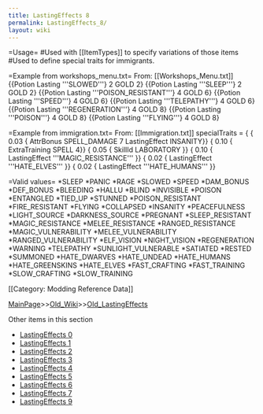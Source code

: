 ```yaml
---
title: LastingEffects 8
permalink: LastingEffects_8/
layout: wiki
---
```

=Usage=
#Used with [[ItemTypes]] to specify variations of those items
#Used to define special traits for immigrants.

=Example from workshops_menu.txt=
From: [[Workshops_Menu.txt]]
 {{Potion Lasting '''SLOWED'''}               2        GOLD 2}
 {{Potion Lasting '''SLEEP'''}                2        GOLD 2}
 {{Potion Lasting '''POISON_RESISTANT'''}     4        GOLD 6}
 {{Potion Lasting '''SPEED'''}                4        GOLD 6}
 {{Potion Lasting '''TELEPATHY'''}            4        GOLD 6}
 {{Potion Lasting '''REGENERATION'''}         4        GOLD 8}
 {{Potion Lasting '''POISON'''}               4        GOLD 8}
 {{Potion Lasting '''FLYING'''}               4        GOLD 8}

=Example from immigration.txt=
From: [[Immigration.txt]]
 specialTraits = {
 { 0.03 { AttrBonus SPELL_DAMAGE 7 LastingEffect INSANITY}}
 { 0.10 { ExtraTraining SPELL 4}}
 { 0.05 { SkillId LABORATORY }}
 { 0.10 { LastingEffect '''MAGIC_RESISTANCE''' }}
 { 0.02 { LastingEffect '''HATE_ELVES''' }}
 { 0.02 { LastingEffect '''HATE_HUMANS''' }}

=Valid values=
*SLEEP
*PANIC
*RAGE
*SLOWED
*SPEED
*DAM_BONUS
*DEF_BONUS
*BLEEDING
*HALLU
*BLIND
*INVISIBLE
*POISON
*ENTANGLED
*TIED_UP
*STUNNED
*POISON_RESISTANT
*FIRE_RESISTANT
*FLYING
*COLLAPSED
*INSANITY
*PEACEFULNESS
*LIGHT_SOURCE
*DARKNESS_SOURCE
*PREGNANT
*SLEEP_RESISTANT
*MAGIC_RESISTANCE
*MELEE_RESISTANCE
*RANGED_RESISTANCE
*MAGIC_VULNERABILITY
*MELEE_VULNERABILITY
*RANGED_VULNERABILITY
*ELF_VISION
*NIGHT_VISION
*REGENERATION
*WARNING
*TELEPATHY
*SUNLIGHT_VULNERABLE
*SATIATED
*RESTED
*SUMMONED
*HATE_DWARVES
*HATE_UNDEAD
*HATE_HUMANS
*HATE_GREENSKINS
*HATE_ELVES
*FAST_CRAFTING
*FAST_TRAINING
*SLOW_CRAFTING
*SLOW_TRAINING

[[Category: Modding Reference Data]]

[MainPage](/keeperrl_wiki/ "wikilink")>>[Old_Wiki](/keeperrl_wiki/Old_Wiki "wikilink")>>[Old_LastingEffects](/keeperrl_wiki/Old_LastingEffects "wikilink")

Other items in this section
-    [LastingEffects 0](/keeperrl_wiki/LastingEffects_0 "wikilink")
-    [LastingEffects 1](/keeperrl_wiki/LastingEffects_1 "wikilink")
-    [LastingEffects 2](/keeperrl_wiki/LastingEffects_2 "wikilink")
-    [LastingEffects 3](/keeperrl_wiki/LastingEffects_3 "wikilink")
-    [LastingEffects 4](/keeperrl_wiki/LastingEffects_4 "wikilink")
-    [LastingEffects 5](/keeperrl_wiki/LastingEffects_5 "wikilink")
-    [LastingEffects 6](/keeperrl_wiki/LastingEffects_6 "wikilink")
-    [LastingEffects 7](/keeperrl_wiki/LastingEffects_7 "wikilink")
-    [LastingEffects 9](/keeperrl_wiki/LastingEffects_9 "wikilink")
